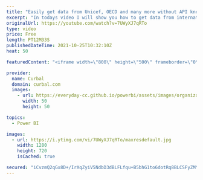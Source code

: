 ```yaml
---
title: "Easily get data from Unicef, OECD and many more without API knowledge | SDMX connector Power BI"
excerpt: "In todays video I will show you how to get data from international organizations easily in Power BI.  Linkedin group: https://www.linkedin.com/groups/12540722/  Discord channel: https://discord.gg/eMsHvzxqY7  .StatCam: Cambodian statistics http://camstat.nis.gov.kh/?locale=en&start=0  Pacific countries"
originalUrl: https://youtube.com/watch?v=7UWyXJ7qRTo
type: video
price: Free
length: PT12M33S
publishedDateTime: 2021-10-25T10:32:10Z
heat: 50

featuredContent: "<iframe width=\"800\" height=\"500\" frameborder=\"0\" src=\"https://www.youtube.com/embed/7UWyXJ7qRTo\" allow=\"accelerometer; autoplay; encrypted-media; gyroscope; picture-in-picture\" allowfullscreen></iframe>"

provider:
  name: Curbal
  domain: curbal.com
  images:
    - url: https://everyday-cc.github.io/powerbi/assets/images/organizations/curbal.com-50x50.jpg
      width: 50
      height: 50

topics:
  - Power BI

images:
  - url: https://i.ytimg.com/vi/7UWyXJ7qRTo/maxresdefault.jpg
    width: 1280
    height: 720
    isCached: true

secured: "iCvzmQ2qGx8D+/IrXqZyiV5NdbD3dBLFLfqu+B5bhG1to6dotRq8BLCSFyZMYCEXGuppLjvNN47mM0FrJnUlmayOFEP7OMCsSwD5kC8rdov0MZYsiMfj6q+euyvyomQdB20DLn5GvXkfdp+GQlVBCZjv49fawFObsTR6lgiCNn0A5Pb2jgYDI3WntrIOsHvLtqES+ilMUfFLR170ZRM+cZlNsyCI7vddM7mlztdSbfrpjRHHxRO5mcXi9xM58Fd7eZCkW+jpXIPobqJGxJbvFeWvADWYe0Kn15wbrbkacg6GPNhTz2D8u9D0vs7bLq4R0vyHVTkMKZVqPvdfyGzybW4amBHHBIHol5pQ9kgFxfdtbBVSuarNCBxvK93c2X6NxULddFU/bPsxIuAq2AqgBqngks7g5joMgF5WVw/91/0=;fw0IUPe4gebec3EBI3/cSQ=="
---
```


